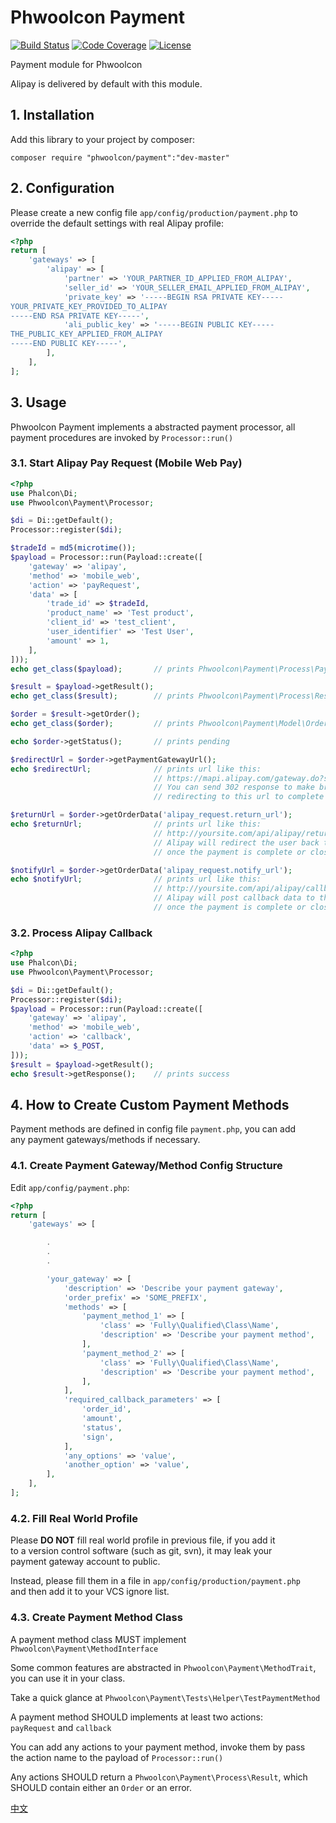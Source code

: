 # Phwoolcon Payment
[![Build Status](https://travis-ci.org/phwoolcon/payment.svg?branch=master)](https://travis-ci.org/phwoolcon/payment)
[![Code Coverage](https://codecov.io/gh/phwoolcon/payment/branch/master/graph/badge.svg)](https://codecov.io/gh/phwoolcon/payment)
[![License](https://img.shields.io/badge/License-Apache%202.0-blue.svg)](https://opensource.org/licenses/Apache-2.0)

Payment module for Phwoolcon

Alipay is delivered by default with this module.

## 1. Installation
Add this library to your project by composer:

```
composer require "phwoolcon/payment":"dev-master"
```

## 2. Configuration
Please create a new config file `app/config/production/payment.php` to  
override the default settings with real Alipay profile:
```php
<?php
return [
    'gateways' => [
        'alipay' => [
            'partner' => 'YOUR_PARTNER_ID_APPLIED_FROM_ALIPAY',
            'seller_id' => 'YOUR_SELLER_EMAIL_APPLIED_FROM_ALIPAY',
            'private_key' => '-----BEGIN RSA PRIVATE KEY-----
YOUR_PRIVATE_KEY_PROVIDED_TO_ALIPAY
-----END RSA PRIVATE KEY-----',
            'ali_public_key' => '-----BEGIN PUBLIC KEY-----
THE_PUBLIC_KEY_APPLIED_FROM_ALIPAY
-----END PUBLIC KEY-----',
        ],
    ],
];

```

## 3. Usage

Phwoolcon Payment implements a abstracted payment processor, all  
payment procedures are invoked by `Processor::run()`

### 3.1. Start Alipay Pay Request (Mobile Web Pay)
```php
<?php
use Phalcon\Di;
use Phwoolcon\Payment\Processor;

$di = Di::getDefault();
Processor::register($di);

$tradeId = md5(microtime());
$payload = Processor::run(Payload::create([
    'gateway' => 'alipay',
    'method' => 'mobile_web',
    'action' => 'payRequest',
    'data' => [
        'trade_id' => $tradeId,
        'product_name' => 'Test product',
        'client_id' => 'test_client',
        'user_identifier' => 'Test User',
        'amount' => 1,
    ],
]));
echo get_class($payload);       // prints Phwoolcon\Payment\Process\Payload

$result = $payload->getResult();
echo get_class($result);        // prints Phwoolcon\Payment\Process\Result

$order = $result->getOrder();
echo get_class($order);         // prints Phwoolcon\Payment\Model\Order

echo $order->getStatus();       // prints pending

$redirectUrl = $order->getPaymentGatewayUrl();
echo $redirectUrl;              // prints url like this:
                                // https://mapi.alipay.com/gateway.do?service=alipay.wap.create.direct.pay.by.user&partner=...
                                // You can send 302 response to make browser
                                // redirecting to this url to complete a pay request

$returnUrl = $order->getOrderData('alipay_request.return_url');
echo $returnUrl;                // prints url like this:
                                // http://yoursite.com/api/alipay/return
                                // Alipay will redirect the user back to this url
                                // once the payment is complete or closed

$notifyUrl = $order->getOrderData('alipay_request.notify_url');
echo $notifyUrl;                // prints url like this:
                                // http://yoursite.com/api/alipay/callback
                                // Alipay will post callback data to this url
                                // once the payment is complete or closed
```

### 3.2. Process Alipay Callback
```php
<?php
use Phalcon\Di;
use Phwoolcon\Payment\Processor;

$di = Di::getDefault();
Processor::register($di);
$payload = Processor::run(Payload::create([
    'gateway' => 'alipay',
    'method' => 'mobile_web',
    'action' => 'callback',
    'data' => $_POST,
]));
$result = $payload->getResult();
echo $result->getResponse();    // prints success
```

## 4. How to Create Custom Payment Methods
Payment methods are defined in config file `payment.php`, you can add  
any payment gateways/methods if necessary.

### 4.1. Create Payment Gateway/Method Config Structure
Edit `app/config/payment.php`:
```php
<?php
return [
    'gateways' => [

        .
        .
        .

        'your_gateway' => [
            'description' => 'Describe your payment gateway',
            'order_prefix' => 'SOME_PREFIX',
            'methods' => [
                'payment_method_1' => [
                    'class' => 'Fully\Qualified\Class\Name',
                    'description' => 'Describe your payment method',
                ],
                'payment_method_2' => [
                    'class' => 'Fully\Qualified\Class\Name',
                    'description' => 'Describe your payment method',
                ],
            ],
            'required_callback_parameters' => [
                'order_id',
                'amount',
                'status',
                'sign',
            ],
            'any_options' => 'value',
            'another_option' => 'value',
        ],
    ],
];
```

### 4.2. Fill Real World Profile
Please **DO NOT** fill real world profile in previous file, if you add it  
to a version control software (such as git, svn), it may leak your  
payment gateway account to public.

Instead, please fill them in a file in `app/config/production/payment.php`  
and then add it to your VCS ignore list.

### 4.3. Create Payment Method Class
A payment method class MUST implement `Phwoolcon\Payment\MethodInterface`

Some common features are abstracted in `Phwoolcon\Payment\MethodTrait`,  
you can use it in your class.

Take a quick glance at `Phwoolcon\Payment\Tests\Helper\TestPaymentMethod`

A payment method SHOULD implements at least two actions:  
`payRequest` and `callback`

You can add any actions to your payment method, invoke them by pass  
the action name to the payload of `Processor::run()`

Any actions SHOULD return a `Phwoolcon\Payment\Process\Result`, which  
SHOULD contain either an `Order` or an error.

[中文](README-zh.md)
